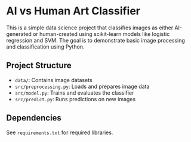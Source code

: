 # AI vs Human Art Classifier

This is a simple data science project that classifies images as either AI-generated or human-created using scikit-learn models like logistic regression and SVM. The goal is to demonstrate basic image processing and classification using Python.

## Project Structure

- `data/`: Contains image datasets
- `src/preprocessing.py`: Loads and prepares image data
- `src/model.py`: Trains and evaluates the classifier
- `src/predict.py`: Runs predictions on new images

## Dependencies

See `requirements.txt` for required libraries.
